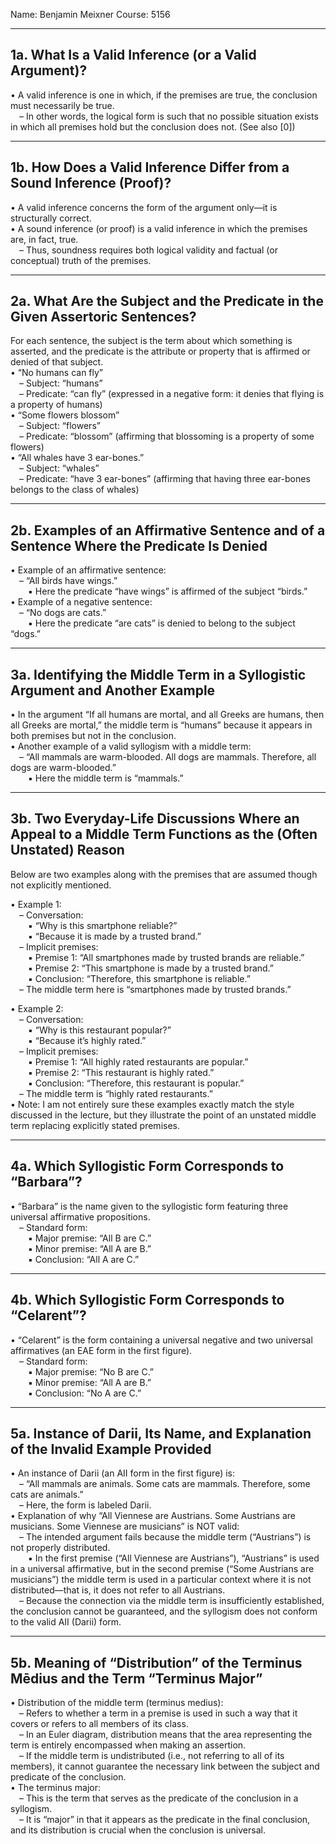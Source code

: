 Name: Benjamin Meixner
Course: 5156

---  
## 1a. What Is a Valid Inference (or a Valid Argument)?  
• A valid inference is one in which, if the premises are true, the conclusion must necessarily be true.  
 – In other words, the logical form is such that no possible situation exists in which all premises hold but the conclusion does not. (See also [0])  

---  
## 1b. How Does a Valid Inference Differ from a Sound Inference (Proof)?  
• A valid inference concerns the form of the argument only—it is structurally correct.  
• A sound inference (or proof) is a valid inference in which the premises are, in fact, true.  
 – Thus, soundness requires both logical validity and factual (or conceptual) truth of the premises.  

---  
## 2a. What Are the Subject and the Predicate in the Given Assertoric Sentences?  
For each sentence, the subject is the term about which something is asserted, and the predicate is the attribute or property that is affirmed or denied of that subject.  
• “No humans can fly”  
 – Subject: “humans”  
 – Predicate: “can fly” (expressed in a negative form: it denies that flying is a property of humans)  
• “Some flowers blossom”  
 – Subject: “flowers”  
 – Predicate: “blossom” (affirming that blossoming is a property of some flowers)  
• “All whales have 3 ear-bones.”  
 – Subject: “whales”  
 – Predicate: “have 3 ear-bones” (affirming that having three ear-bones belongs to the class of whales)  

---  
## 2b. Examples of an Affirmative Sentence and of a Sentence Where the Predicate Is Denied  
• Example of an affirmative sentence:  
 – “All birds have wings.”  
  ▪ Here the predicate “have wings” is affirmed of the subject “birds.”  
• Example of a negative sentence:  
 – “No dogs are cats.”  
  ▪ Here the predicate “are cats” is denied to belong to the subject “dogs.”  

---  
## 3a. Identifying the Middle Term in a Syllogistic Argument and Another Example  
• In the argument “If all humans are mortal, and all Greeks are humans, then all Greeks are mortal,” the middle term is “humans” because it appears in both premises but not in the conclusion.  
• Another example of a valid syllogism with a middle term:  
 – “All mammals are warm-blooded. All dogs are mammals. Therefore, all dogs are warm-blooded.”  
  ▪ Here the middle term is “mammals.”  

---  
## 3b. Two Everyday-Life Discussions Where an Appeal to a Middle Term Functions as the (Often Unstated) Reason  
Below are two examples along with the premises that are assumed though not explicitly mentioned.

• Example 1:  
 – Conversation:  
  ▪ “Why is this smartphone reliable?”  
  ▪ “Because it is made by a trusted brand.”  
 – Implicit premises:  
  ▪ Premise 1: “All smartphones made by trusted brands are reliable.”  
  ▪ Premise 2: “This smartphone is made by a trusted brand.”  
  ▪ Conclusion: “Therefore, this smartphone is reliable.”  
 – The middle term here is “smartphones made by trusted brands.”

• Example 2:  
 – Conversation:  
  ▪ “Why is this restaurant popular?”  
  ▪ “Because it’s highly rated.”  
 – Implicit premises:  
  ▪ Premise 1: “All highly rated restaurants are popular.”  
  ▪ Premise 2: “This restaurant is highly rated.”  
  ▪ Conclusion: “Therefore, this restaurant is popular.”  
 – The middle term is “highly rated restaurants.”  
• Note: I am not entirely sure these examples exactly match the style discussed in the lecture, but they illustrate the point of an unstated middle term replacing explicitly stated premises.

---
## 4a. Which Syllogistic Form Corresponds to “Barbara”?  
• “Barbara” is the name given to the syllogistic form featuring three universal affirmative propositions.  
 – Standard form:  
  ▪ Major premise: “All B are C.”  
  ▪ Minor premise: “All A are B.”  
  ▪ Conclusion: “All A are C.”  

---  
## 4b. Which Syllogistic Form Corresponds to “Celarent”?  
• “Celarent” is the form containing a universal negative and two universal affirmatives (an EAE form in the first figure).  
 – Standard form:  
  ▪ Major premise: “No B are C.”  
  ▪ Minor premise: “All A are B.”  
  ▪ Conclusion: “No A are C.”  

---  
## 5a. Instance of Darii, Its Name, and Explanation of the Invalid Example Provided  
• An instance of Darii (an AII form in the first figure) is:  
 – “All mammals are animals. Some cats are mammals. Therefore, some cats are animals.”  
 – Here, the form is labeled Darii.  
• Explanation of why “All Viennese are Austrians. Some Austrians are musicians. Some Viennese are musicians” is NOT valid:  
 – The intended argument fails because the middle term (“Austrians”) is not properly distributed.  
  ▪ In the first premise (“All Viennese are Austrians”), “Austrians” is used in a universal affirmative, but in the second premise (“Some Austrians are musicians”) the middle term is used in a particular context where it is not distributed—that is, it does not refer to all Austrians.  
 – Because the connection via the middle term is insufficiently established, the conclusion cannot be guaranteed, and the syllogism does not conform to the valid AII (Darii) form.  

---  
## 5b. Meaning of “Distribution” of the Terminus Mēdius and the Term “Terminus Major”  
• Distribution of the middle term (terminus medius):  
 – Refers to whether a term in a premise is used in such a way that it covers or refers to all members of its class.  
 – In an Euler diagram, distribution means that the area representing the term is entirely encompassed when making an assertion.  
 – If the middle term is undistributed (i.e., not referring to all of its members), it cannot guarantee the necessary link between the subject and predicate of the conclusion.  
• The terminus major:  
 – This is the term that serves as the predicate of the conclusion in a syllogism.  
 – It is “major” in that it appears as the predicate in the final conclusion, and its distribution is crucial when the conclusion is universal.  




